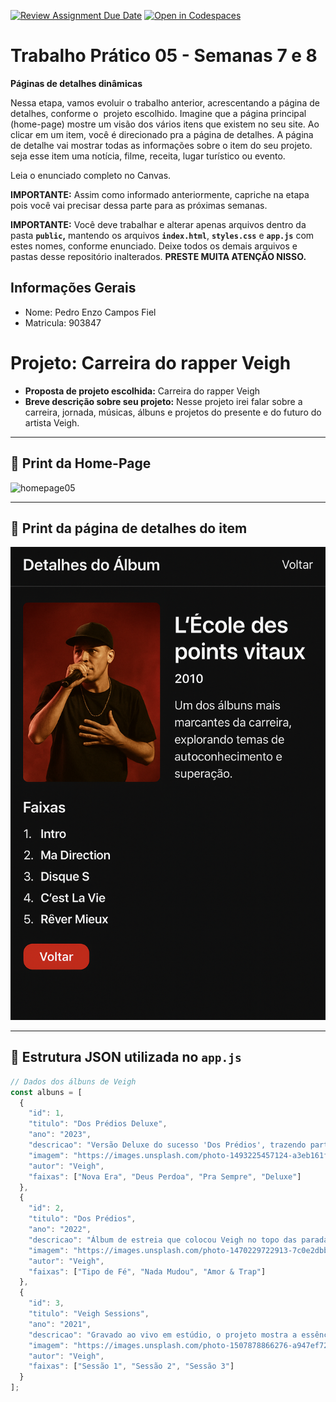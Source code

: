 [![Review Assignment Due Date](https://classroom.github.com/assets/deadline-readme-button-22041afd0340ce965d47ae6ef1cefeee28c7c493a6346c4f15d667ab976d596c.svg)](https://classroom.github.com/a/KZhXwLZL)
[![Open in Codespaces](https://classroom.github.com/assets/launch-codespace-2972f46106e565e64193e422d61a12cf1da4916b45550586e14ef0a7c637dd04.svg)](https://classroom.github.com/open-in-codespaces?assignment_repo_id=20650000)
# Trabalho Prático 05 - Semanas 7 e 8

**Páginas de detalhes dinâmicas**

Nessa etapa, vamos evoluir o trabalho anterior, acrescentando a página de detalhes, conforme o  projeto escolhido. Imagine que a página principal (home-page) mostre um visão dos vários itens que existem no seu site. Ao clicar em um item, você é direcionado pra a página de detalhes. A página de detalhe vai mostrar todas as informações sobre o item do seu projeto. seja esse item uma notícia, filme, receita, lugar turístico ou evento.

Leia o enunciado completo no Canvas. 

**IMPORTANTE:** Assim como informado anteriormente, capriche na etapa pois você vai precisar dessa parte para as próximas semanas. 

**IMPORTANTE:** Você deve trabalhar e alterar apenas arquivos dentro da pasta **`public`,** mantendo os arquivos **`index.html`**, **`styles.css`** e **`app.js`** com estes nomes, conforme enunciado. Deixe todos os demais arquivos e pastas desse repositório inalterados. **PRESTE MUITA ATENÇÃO NISSO.**

## Informações Gerais

- Nome: Pedro Enzo Campos Fiel
- Matricula: 903847
# Projeto: Carreira do rapper Veigh  

- **Proposta de projeto escolhida:** Carreira do rapper Veigh  
- **Breve descrição sobre seu projeto:** Nesse projeto irei falar sobre a carreira, jornada, músicas, álbuns e projetos do presente e do futuro do artista Veigh.

---

## 📸 Print da Home-Page
<img width="1419" height="738" alt="homepage05" src="https://github.com/user-attachments/assets/7da26e16-eb31-4f0b-a469-41e3174e1426" />

---

## 📸 Print da página de detalhes do item
![veighparatrabalho](veighparatrabalho.png)

---

## 💾 Estrutura JSON utilizada no `app.js`
```js
// Dados dos álbuns de Veigh
const albuns = [
  {
    "id": 1,
    "titulo": "Dos Prédios Deluxe",
    "ano": "2023",
    "descricao": "Versão Deluxe do sucesso 'Dos Prédios', trazendo participações inéditas e produções refinadas que marcaram o trap brasileiro.",
    "imagem": "https://images.unsplash.com/photo-1493225457124-a3eb161ffa5f?auto=format&fit=crop&w=1770&q=80",
    "autor": "Veigh",
    "faixas": ["Nova Era", "Deus Perdoa", "Pra Sempre", "Deluxe"]
  },
  {
    "id": 2,
    "titulo": "Dos Prédios",
    "ano": "2022",
    "descricao": "Álbum de estreia que colocou Veigh no topo das paradas, unindo letras sinceras e batidas modernas.",
    "imagem": "https://images.unsplash.com/photo-1470229722913-7c0e2dbbafd3?auto=format&fit=crop&w=1770&q=80",
    "autor": "Veigh",
    "faixas": ["Tipo de Fé", "Nada Mudou", "Amor & Trap"]
  },
  {
    "id": 3,
    "titulo": "Veigh Sessions",
    "ano": "2021",
    "descricao": "Gravado ao vivo em estúdio, o projeto mostra a essência artística de Veigh com novas versões e participações especiais.",
    "imagem": "https://images.unsplash.com/photo-1507878866276-a947ef722fee?auto=format&fit=crop&w=1770&q=80",
    "autor": "Veigh",
    "faixas": ["Sessão 1", "Sessão 2", "Sessão 3"]
  }
];

